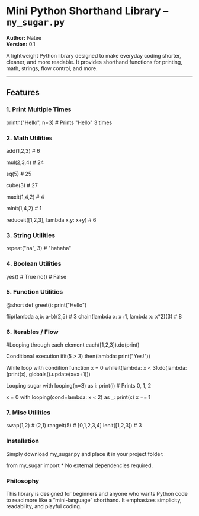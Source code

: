 # Mini Python Shorthand Library – `my_sugar.py`

**Author:** Natee  
**Version:** 0.1  

A lightweight Python library designed to make everyday coding shorter, cleaner, and more readable. It provides shorthand functions for printing, math, strings, flow control, and more.

---

## Features

### 1. Print Multiple Times

printn("Hello", n=3)  # Prints "Hello" 3 times
### 2. Math Utilities
add(1,2,3) # 6

mul(2,3,4) # 24

sq(5)             # 25

cube(3)           # 27

maxit(1,4,2)      # 4

minit(1,4,2)      # 1

reduceit([1,2,3], lambda x,y: x+y)  # 6

### 3. String Utilities

repeat("ha", 3)  # "hahaha"

### 4. Boolean Utilities

yes()  # True
no()   # False

### 5. Function Utilities

@short
def greet():
    print("Hello")

flip(lambda a,b: a-b)(2,5)  # 3
chain(lambda x: x+1, lambda x: x*2)(3)  # 8

### 6. Iterables / Flow

#Looping through each element
each([1,2,3]).do(print)

Conditional execution
ifit(5 > 3).then(lambda: print("Yes!"))

While loop with condition function
x = 0
whileit(lambda: x < 3).do(lambda: (print(x), globals().update(x=x+1)))

Looping sugar
with looping(n=3) as i:
    print(i)  # Prints 0, 1, 2

x = 0
with looping(cond=lambda: x < 2) as _:
    print(x)
    x += 1
### 7. Misc Utilities

swap(1,2)      # (2,1)
rangeit(5)     # [0,1,2,3,4]
lenit([1,2,3]) # 3

### Installation
Simply download my_sugar.py and place it in your project folder:

from my_sugar import *
No external dependencies required.

### Philosophy
This library is designed for beginners and anyone who wants Python code to read more like a “mini-language” shorthand. It emphasizes simplicity, readability, and playful coding.
